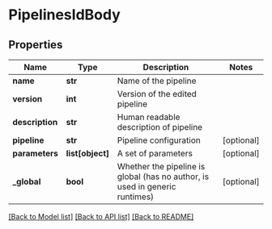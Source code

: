 # PipelinesIdBody

## Properties
Name | Type | Description | Notes
------------ | ------------- | ------------- | -------------
**name** | **str** | Name of the pipeline | 
**version** | **int** | Version of the edited pipeline | 
**description** | **str** | Human readable description of pipeline | 
**pipeline** | **str** | Pipeline configuration | [optional] 
**parameters** | **list[object]** | A set of parameters | [optional] 
**_global** | **bool** | Whether the pipeline is global (has no author, is used in generic runtimes) | [optional] 

[[Back to Model list]](../README.md#documentation-for-models) [[Back to API list]](../README.md#documentation-for-api-endpoints) [[Back to README]](../README.md)

